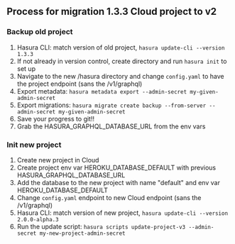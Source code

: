 ## Process for migration 1.3.3 Cloud project to v2

### Backup old project

1. Hasura CLI: match version of old project, `hasura update-cli --version 1.3.3`
1. If not already in version control, create directory and run `hasura init` to set up
1. Navigate to the new /hasura directory and change `config.yaml` to have the project endpoint (sans the /v1/graphql)
1. Export metadata: `hasura metadata export --admin-secret my-given-admin-secret`
1. Export migrations: `hasura migrate create backup --from-server --admin-secret my-given-admin-secret`
1. Save your progress to git!!
1. Grab the HASURA_GRAPHQL_DATABASE_URL from the env vars

### Init new project

1. Create new project in Cloud
1. Create project env var HEROKU_DATABASE_DEFAULT with previous HASURA_GRAPHQL_DATABASE_URL
1. Add the database to the new project with name "default" and env var HEROKU_DATABASE_DEFAULT
1. Change `config.yaml` endpoint to new Cloud endpoint (sans the /v1/graphql)
1. Hasura CLI: match version of new project, `hasura update-cli --version 2.0.0-alpha.3`
1. Run the update script: `hasura scripts update-project-v3 --admin-secret my-new-project-admin-secret`

